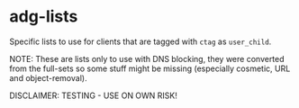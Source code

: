 # adg-lists

Specific lists to use for clients that are tagged with `ctag` as `user_child`.

NOTE: These are lists only to use with DNS blocking, they were converted from the full-sets so some stuff might be missing (especially cosmetic, URL and object-removal).

DISCLAIMER: TESTING - USE ON OWN RISK!


